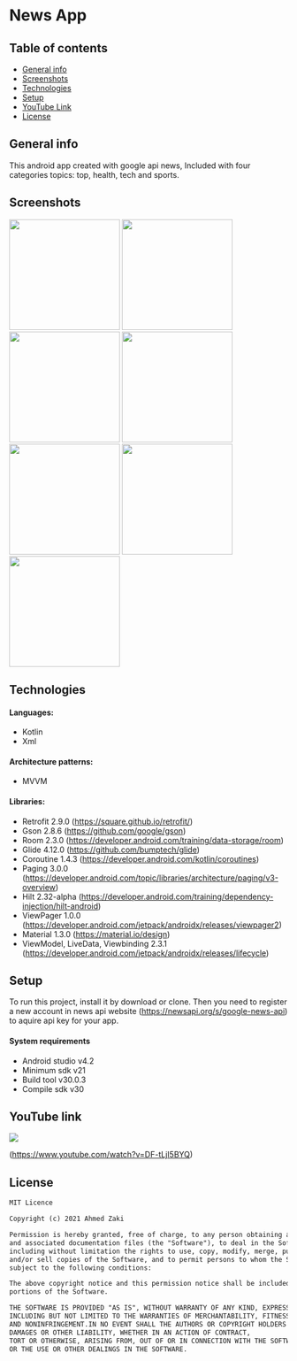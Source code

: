 # News App


## Table of contents
* [General info](#general-info)
* [Screenshots](#screenshots)
* [Technologies](#technologies)
* [Setup](#setup)
* [YouTube Link](#youtube-link)
* [License](#license)

## General info

This android app created with google api news, Included with four categories topics: top, health,
tech and sports.

## Screenshots

<img src="images/1-home.jpg" width="200" > <img src="images/2-saved.jpg" width="200">
<img src="images/3-details.jpg" width="200" >
<img src="images/4-no-saved.jpg" width="200" >
<img src="images/5-settings.jpg" width="200" >
<img src="images/6-font.jpg" width="200" >
<img src="images/7-connection.jpg" width="200" >

## Technologies

#### Languages:
- Kotlin 
- Xml

#### Architecture patterns:
- MVVM

#### Libraries:
- Retrofit  2.9.0 (https://square.github.io/retrofit/)
- Gson      2.8.6 (https://github.com/google/gson)
- Room      2.3.0 (https://developer.android.com/training/data-storage/room)
- Glide     4.12.0 (https://github.com/bumptech/glide)
- Coroutine 1.4.3 (https://developer.android.com/kotlin/coroutines)
- Paging    3.0.0 (https://developer.android.com/topic/libraries/architecture/paging/v3-overview)
- Hilt      2.32-alpha (https://developer.android.com/training/dependency-injection/hilt-android)
- ViewPager 1.0.0 (https://developer.android.com/jetpack/androidx/releases/viewpager2)
- Material  1.3.0 (https://material.io/design) 
- ViewModel, LiveData, Viewbinding 2.3.1 (https://developer.android.com/jetpack/androidx/releases/lifecycle)

## Setup

To run this project, install it by download or clone.
Then you need to register a new account
in news api website (https://newsapi.org/s/google-news-api) 
to aquire api key for your app.

#### System requirements
- Android studio v4.2
- Minimum sdk v21
- Build tool v30.0.3
- Compile sdk v30

## YouTube link 

<img src="images/2-saved.jpg">

(https://www.youtube.com/watch?v=DF-tLjI5BYQ)

## License

```html
MIT Licence 

Copyright (c) 2021 Ahmed Zaki

Permission is hereby granted, free of charge, to any person obtaining a copy of this software
and associated documentation files (the "Software"), to deal in the Software without restriction,
including without limitation the rights to use, copy, modify, merge, publish, distribute, sublicense,
and/or sell copies of the Software, and to permit persons to whom the Software is furnished to do so, 
subject to the following conditions:

The above copyright notice and this permission notice shall be included in all copies or substantial 
portions of the Software.

THE SOFTWARE IS PROVIDED "AS IS", WITHOUT WARRANTY OF ANY KIND, EXPRESS OR IMPLIED, 
INCLUDING BUT NOT LIMITED TO THE WARRANTIES OF MERCHANTABILITY, FITNESS FOR A PARTICULAR PURPOSE
AND NONINFRINGEMENT.IN NO EVENT SHALL THE AUTHORS OR COPYRIGHT HOLDERS BE LIABLE FOR ANY CLAIM,
DAMAGES OR OTHER LIABILITY, WHETHER IN AN ACTION OF CONTRACT,
TORT OR OTHERWISE, ARISING FROM, OUT OF OR IN CONNECTION WITH THE SOFTWARE
OR THE USE OR OTHER DEALINGS IN THE SOFTWARE.
```
